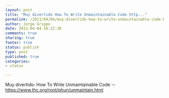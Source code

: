 ```yaml
--- 
layout: post
title: "Muy divertido How To Write Unmaintainable Code http..."
permalink: /2011/04/04/muy-divertido-how-to-write-unmaintainable-code-http/index.html
author: Jorge Grippo
date: 2011-04-04 16:22:36
comments: true
sharing: true
footer: true
status: publish
type: post
published: true
categories: 
- status

---
```

<!-- 179 -->
Muy divertido: How To Write Unmaintainable Code -- https://www.thc.org/root/phun/unmaintain.html

